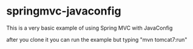 springmvc-javaconfig
====================

This is a very basic example of using Spring MVC with JavaConfig

after you clone it you can run the example but typing "mvn tomcat7:run"
